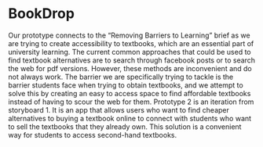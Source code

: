 # BookDrop

Our prototype connects to the “Removing Barriers to Learning” brief as we are trying to create accessibility to textbooks, which are an essential part of university learning. The current common approaches that could be used to find textbook alternatives are to search through facebook posts or to search the web for pdf versions. However, these methods are inconvenient and do not always work. The barrier we are specifically trying to tackle is the barrier students face when trying to obtain textbooks, and we attempt to solve this by creating an easy to access space to find affordable textbooks instead of having to scour the web for them. 
Prototype 2 is an iteration from storyboard 1. It is an app that allows users who want to find cheaper alternatives to buying a textbook online to connect with students who want to sell the textbooks that they already own. This solution is a convenient way for students to access second-hand textbooks.
